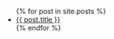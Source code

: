 <ul>
  {% for post in site.posts %}
    <li>
      <a href="{{ post.path }}">{{ post.title }}</a>
    </li>
  {% endfor %}
</ul>
